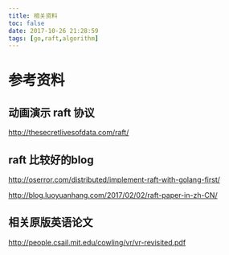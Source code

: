 ```yaml
---
title: 相关资料
toc: false
date: 2017-10-26 21:28:59
tags: [go,raft,algorithm]
---
```


# 参考资料

## 动画演示 raft 协议
http://thesecretlivesofdata.com/raft/

## raft 比较好的blog
http://oserror.com/distributed/implement-raft-with-golang-first/

http://blog.luoyuanhang.com/2017/02/02/raft-paper-in-zh-CN/

## 相关原版英语论文
http://people.csail.mit.edu/cowling/vr/vr-revisited.pdf